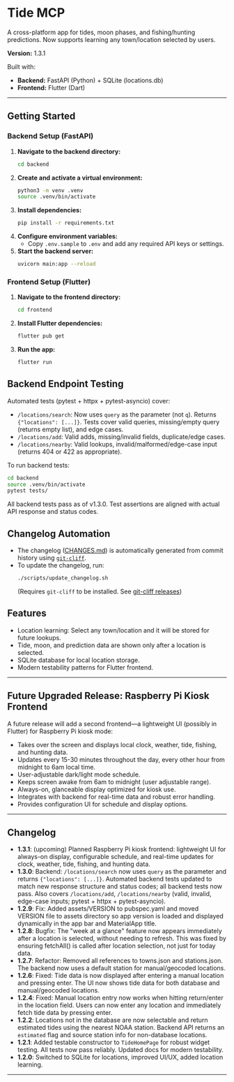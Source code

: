 # Tide MCP

A cross-platform app for tides, moon phases, and fishing/hunting predictions. Now supports learning any town/location selected by users.

**Version:** 1.3.1

Built with:
- **Backend:** FastAPI (Python) + SQLite (locations.db)
- **Frontend:** Flutter (Dart)

---

## Getting Started

### Backend Setup (FastAPI)

1. **Navigate to the backend directory:**
   ```bash
   cd backend
   ```
2. **Create and activate a virtual environment:**
   ```bash
   python3 -m venv .venv
   source .venv/bin/activate
   ```
3. **Install dependencies:**
   ```bash
   pip install -r requirements.txt
   ```
4. **Configure environment variables:**
   - Copy `.env.sample` to `.env` and add any required API keys or settings.
5. **Start the backend server:**
   ```bash
   uvicorn main:app --reload
   ```

### Frontend Setup (Flutter)

1. **Navigate to the frontend directory:**
   ```bash
   cd frontend
   ```
2. **Install Flutter dependencies:**
   ```bash
   flutter pub get
   ```
3. **Run the app:**
   ```bash
   flutter run
   ```

## Backend Endpoint Testing

Automated tests (pytest + httpx + pytest-asyncio) cover:
- `/locations/search`: Now uses `query` as the parameter (not `q`). Returns `{"locations": [...]}`. Tests cover valid queries, missing/empty query (returns empty list), and edge cases.
- `/locations/add`: Valid adds, missing/invalid fields, duplicate/edge cases.
- `/locations/nearby`: Valid lookups, invalid/malformed/edge-case input (returns 404 or 422 as appropriate).

To run backend tests:
```bash
cd backend
source .venv/bin/activate
pytest tests/
```

All backend tests pass as of v1.3.0. Test assertions are aligned with actual API response and status codes.

## Changelog Automation

- The changelog ([CHANGES.md](CHANGES.md)) is automatically generated from commit history using [`git-cliff`](https://github.com/orhun/git-cliff).
- To update the changelog, run:
  ```bash
  ./scripts/update_changelog.sh
  ```
  (Requires `git-cliff` to be installed. See [git-cliff releases](https://github.com/orhun/git-cliff/releases))

## Features

- Location learning: Select any town/location and it will be stored for future lookups.
- Tide, moon, and prediction data are shown only after a location is selected.
- SQLite database for local location storage.
- Modern testability patterns for Flutter frontend.

---

## Future Upgraded Release: Raspberry Pi Kiosk Frontend

A future release will add a second frontend—a lightweight UI (possibly in Flutter) for Raspberry Pi kiosk mode:
- Takes over the screen and displays local clock, weather, tide, fishing, and hunting data.
- Updates every 15-30 minutes throughout the day, every other hour from midnight to 6am local time.
- User-adjustable dark/light mode schedule.
- Keeps screen awake from 6am to midnight (user adjustable range).
- Always-on, glanceable display optimized for kiosk use.
- Integrates with backend for real-time data and robust error handling.
- Provides configuration UI for schedule and display options.

---

## Changelog

- **1.3.1**: (upcoming) Planned Raspberry Pi kiosk frontend: lightweight UI for always-on display, configurable schedule, and real-time updates for clock, weather, tide, fishing, and hunting data.
- **1.3.0**: Backend: `/locations/search` now uses `query` as the parameter and returns `{"locations": [...]}`. Automated backend tests updated to match new response structure and status codes; all backend tests now pass. Also covers `/locations/add`, `/locations/nearby` (valid, invalid, edge-case inputs; pytest + httpx + pytest-asyncio).
- **1.2.9**: Fix: Added assets/VERSION to pubspec.yaml and moved VERSION file to assets directory so app version is loaded and displayed dynamically in the app bar and MaterialApp title.
- **1.2.8**: Bugfix: The "week at a glance" feature now appears immediately after a location is selected, without needing to refresh. This was fixed by ensuring fetchAll() is called after location selection, not just for today data.
- **1.2.7**: Refactor: Removed all references to towns.json and stations.json. The backend now uses a default station for manual/geocoded locations.
- **1.2.6**: Fixed: Tide data is now displayed after entering a manual location and pressing enter. The UI now shows tide data for both database and manual/geocoded locations.
- **1.2.4**: Fixed: Manual location entry now works when hitting return/enter in the location field. Users can now enter any location and immediately fetch tide data by pressing enter.
- **1.2.2**: Locations not in the database are now selectable and return estimated tides using the nearest NOAA station. Backend API returns an `estimated` flag and source station info for non-database locations.
- **1.2.1**: Added testable constructor to `TideHomePage` for robust widget testing. All tests now pass reliably. Updated docs for modern testability.
- **1.2.0**: Switched to SQLite for locations, improved UI/UX, added location learning.

---
